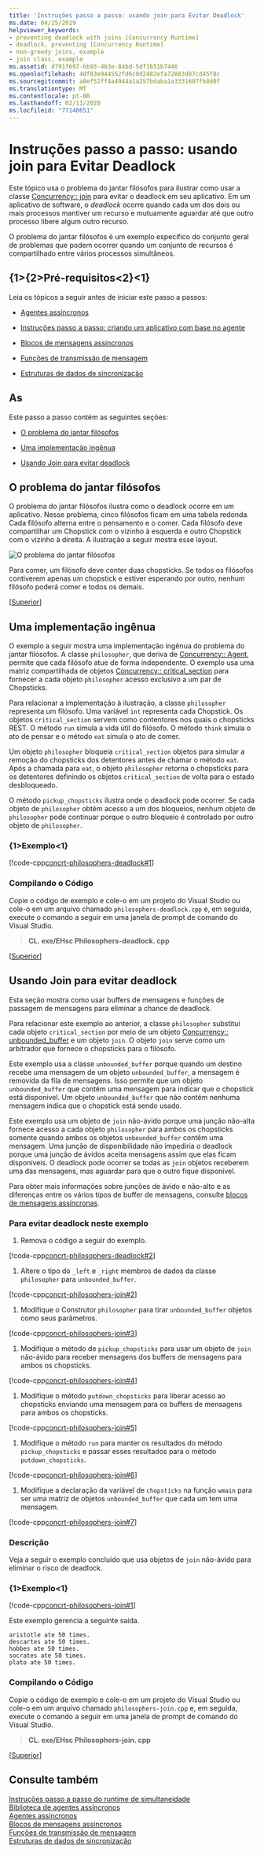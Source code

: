 ```yaml
---
title: 'Instruções passo a passo: usando join para Evitar Deadlock'
ms.date: 04/25/2019
helpviewer_keywords:
- preventing deadlock with joins [Concurrency Runtime]
- deadlock, preventing [Concurrency Runtime]
- non-greedy joins, example
- join class, example
ms.assetid: d791f697-bb93-463e-84bd-5df1651b7446
ms.openlocfilehash: 4df83e944552fd6c0d2482efa72883d87cd45f8c
ms.sourcegitcommit: a8ef52ff4a4944a1a257bdaba1a3331607fb8d0f
ms.translationtype: MT
ms.contentlocale: pt-BR
ms.lasthandoff: 02/11/2020
ms.locfileid: "77140651"
---
```

# <a name="walkthrough-using-join-to-prevent-deadlock"></a>Instruções passo a passo: usando join para Evitar Deadlock

Este tópico usa o problema do jantar filósofos para ilustrar como usar a classe [Concurrency:: join](../../parallel/concrt/reference/join-class.md) para evitar o deadlock em seu aplicativo. Em um aplicativo de software, o *deadlock* ocorre quando cada um dos dois ou mais processos mantiver um recurso e mutuamente aguardar até que outro processo libere algum outro recurso.

O problema do jantar filósofos é um exemplo específico do conjunto geral de problemas que podem ocorrer quando um conjunto de recursos é compartilhado entre vários processos simultâneos.

## <a name="prerequisites"></a>{1&gt;{2&gt;Pré-requisitos&lt;2}&lt;1}

Leia os tópicos a seguir antes de iniciar este passo a passos:

- [Agentes assíncronos](../../parallel/concrt/asynchronous-agents.md)

- [Instruções passo a passo: criando um aplicativo com base no agente](../../parallel/concrt/walkthrough-creating-an-agent-based-application.md)

- [Blocos de mensagens assíncronos](../../parallel/concrt/asynchronous-message-blocks.md)

- [Funções de transmissão de mensagem](../../parallel/concrt/message-passing-functions.md)

- [Estruturas de dados de sincronização](../../parallel/concrt/synchronization-data-structures.md)

## <a name="top"></a>As

Este passo a passo contém as seguintes seções:

- [O problema do jantar filósofos](#problem)

- [Uma implementação ingênua](#deadlock)

- [Usando Join para evitar deadlock](#solution)

## <a name="problem"></a>O problema do jantar filósofos

O problema do jantar filósofos ilustra como o deadlock ocorre em um aplicativo. Nesse problema, cinco filósofos ficam em uma tabela redonda. Cada filósofo alterna entre o pensamento e o comer. Cada filósofo deve compartilhar um Chopstick com o vizinho à esquerda e outro Chopstick com o vizinho à direita. A ilustração a seguir mostra esse layout.

![O problema do jantar filósofos](../../parallel/concrt/media/dining_philosophersproblem.png "O Problema do Jantar dos Filósofos")

Para comer, um filósofo deve conter duas chopsticks. Se todos os filósofos contiverem apenas um chopstick e estiver esperando por outro, nenhum filósofo poderá comer e todos os demais.

[[Superior](#top)]

## <a name="deadlock"></a>Uma implementação ingênua

O exemplo a seguir mostra uma implementação ingênua do problema do jantar filósofos. A classe `philosopher`, que deriva de [Concurrency:: Agent](../../parallel/concrt/reference/agent-class.md), permite que cada filósofo atue de forma independente. O exemplo usa uma matriz compartilhada de objetos [Concurrency:: critical_section](../../parallel/concrt/reference/critical-section-class.md) para fornecer a cada objeto `philosopher` acesso exclusivo a um par de Chopsticks.

Para relacionar a implementação à ilustração, a classe `philosopher` representa um filósofo. Uma variável `int` representa cada Chopstick. Os objetos `critical_section` servem como contentores nos quais o chopsticks REST. O método `run` simula a vida útil do filósofo. O método `think` simula o ato de pensar e o método `eat` simula o ato de comer.

Um objeto `philosopher` bloqueia `critical_section` objetos para simular a remoção do chopsticks dos detentores antes de chamar o método `eat`. Após a chamada para `eat`, o objeto `philosopher` retorna o chopsticks para os detentores definindo os objetos `critical_section` de volta para o estado desbloqueado.

O método `pickup_chopsticks` ilustra onde o deadlock pode ocorrer. Se cada objeto de `philosopher` obtém acesso a um dos bloqueios, nenhum objeto de `philosopher` pode continuar porque o outro bloqueio é controlado por outro objeto de `philosopher`.

### <a name="example"></a>{1&gt;Exemplo&lt;1}

[!code-cpp[concrt-philosophers-deadlock#1](../../parallel/concrt/codesnippet/cpp/walkthrough-using-join-to-prevent-deadlock_1.cpp)]

### <a name="compiling-the-code"></a>Compilando o Código

Copie o código de exemplo e cole-o em um projeto do Visual Studio ou cole-o em um arquivo chamado `philosophers-deadlock.cpp` e, em seguida, execute o comando a seguir em uma janela de prompt de comando do Visual Studio.

> **CL. exe/EHsc Philosophers-deadlock. cpp**

[[Superior](#top)]

## <a name="solution"></a>Usando Join para evitar deadlock

Esta seção mostra como usar buffers de mensagens e funções de passagem de mensagens para eliminar a chance de deadlock.

Para relacionar este exemplo ao anterior, a classe `philosopher` substitui cada objeto `critical_section` por meio de um objeto [Concurrency:: unbounded_buffer](reference/unbounded-buffer-class.md) e um objeto `join`. O objeto `join` serve como um arbitrador que fornece o chopsticks para o filósofo.

Este exemplo usa a classe `unbounded_buffer` porque quando um destino recebe uma mensagem de um objeto `unbounded_buffer`, a mensagem é removida da fila de mensagens. Isso permite que um objeto `unbounded_buffer` que contém uma mensagem para indicar que o chopstick está disponível. Um objeto `unbounded_buffer` que não contém nenhuma mensagem indica que o chopstick está sendo usado.

Este exemplo usa um objeto de `join` não-ávido porque uma junção não-alta fornece acesso a cada objeto `philosopher` para ambos os chopsticks somente quando ambos os objetos `unbounded_buffer` contêm uma mensagem. Uma junção de disponibilidade não impediria o deadlock porque uma junção de ávidos aceita mensagens assim que elas ficam disponíveis. O deadlock pode ocorrer se todas as `join` objetos receberem uma das mensagens, mas aguardar para que o outro fique disponível.

Para obter mais informações sobre junções de ávido e não-alto e as diferenças entre os vários tipos de buffer de mensagens, consulte [blocos de mensagens assíncronas](../../parallel/concrt/asynchronous-message-blocks.md).

### <a name="to-prevent-deadlock-in-this-example"></a>Para evitar deadlock neste exemplo

1. Remova o código a seguir do exemplo.

[!code-cpp[concrt-philosophers-deadlock#2](../../parallel/concrt/codesnippet/cpp/walkthrough-using-join-to-prevent-deadlock_2.cpp)]

1. Altere o tipo do `_left` e `_right` membros de dados da classe `philosopher` para `unbounded_buffer`.

[!code-cpp[concrt-philosophers-join#2](../../parallel/concrt/codesnippet/cpp/walkthrough-using-join-to-prevent-deadlock_3.cpp)]

1. Modifique o Construtor `philosopher` para tirar `unbounded_buffer` objetos como seus parâmetros.

[!code-cpp[concrt-philosophers-join#3](../../parallel/concrt/codesnippet/cpp/walkthrough-using-join-to-prevent-deadlock_4.cpp)]

1. Modifique o método de `pickup_chopsticks` para usar um objeto de `join` não-ávido para receber mensagens dos buffers de mensagens para ambos os chopsticks.

[!code-cpp[concrt-philosophers-join#4](../../parallel/concrt/codesnippet/cpp/walkthrough-using-join-to-prevent-deadlock_5.cpp)]

1. Modifique o método `putdown_chopsticks` para liberar acesso ao chopsticks enviando uma mensagem para os buffers de mensagens para ambos os chopsticks.

[!code-cpp[concrt-philosophers-join#5](../../parallel/concrt/codesnippet/cpp/walkthrough-using-join-to-prevent-deadlock_6.cpp)]

1. Modifique o método `run` para manter os resultados do método `pickup_chopsticks` e passar esses resultados para o método `putdown_chopsticks`.

[!code-cpp[concrt-philosophers-join#6](../../parallel/concrt/codesnippet/cpp/walkthrough-using-join-to-prevent-deadlock_7.cpp)]

1. Modifique a declaração da variável de `chopsticks` na função `wmain` para ser uma matriz de objetos `unbounded_buffer` que cada um tem uma mensagem.

[!code-cpp[concrt-philosophers-join#7](../../parallel/concrt/codesnippet/cpp/walkthrough-using-join-to-prevent-deadlock_8.cpp)]

### <a name="description"></a>Descrição

Veja a seguir o exemplo concluído que usa objetos de `join` não-ávido para eliminar o risco de deadlock.

### <a name="example"></a>{1&gt;Exemplo&lt;1}

[!code-cpp[concrt-philosophers-join#1](../../parallel/concrt/codesnippet/cpp/walkthrough-using-join-to-prevent-deadlock_9.cpp)]

Este exemplo gerencia a seguinte saída.

```Output
aristotle ate 50 times.
descartes ate 50 times.
hobbes ate 50 times.
socrates ate 50 times.
plato ate 50 times.
```

### <a name="compiling-the-code"></a>Compilando o Código

Copie o código de exemplo e cole-o em um projeto do Visual Studio ou cole-o em um arquivo chamado `philosophers-join.cpp` e, em seguida, execute o comando a seguir em uma janela de prompt de comando do Visual Studio.

> **CL. exe/EHsc Philosophers-join. cpp**

[[Superior](#top)]

## <a name="see-also"></a>Consulte também

[Instruções passo a passo do runtime de simultaneidade](../../parallel/concrt/concurrency-runtime-walkthroughs.md)<br/>
[Biblioteca de agentes assíncronos](../../parallel/concrt/asynchronous-agents-library.md)<br/>
[Agentes assíncronos](../../parallel/concrt/asynchronous-agents.md)<br/>
[Blocos de mensagens assíncronos](../../parallel/concrt/asynchronous-message-blocks.md)<br/>
[Funções de transmissão de mensagem](../../parallel/concrt/message-passing-functions.md)<br/>
[Estruturas de dados de sincronização](../../parallel/concrt/synchronization-data-structures.md)
